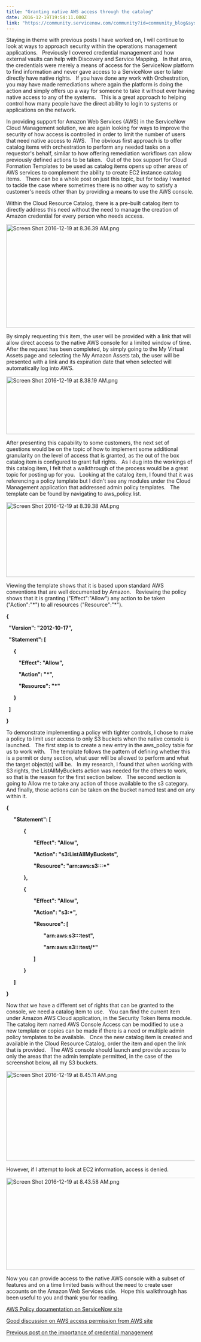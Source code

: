 ```yaml
---
title: "Granting native AWS access through the catalog"
date: 2016-12-19T19:54:11.000Z
link: "https://community.servicenow.com/community?id=community_blog&sys_id=acdc2665dbd0dbc01dcaf3231f9619f0"
---
```

<p class="p1">Staying in theme with previous posts I have worked on, I will continue to look at ways to approach security within the operations management applications.   Previously I covered credential management and how external vaults can help with Discovery and Service Mapping.   In that area, the credentials were merely a means of access for the ServiceNow platform to find information and never gave access to a ServiceNow user to later directly have native rights.   If you have done any work with Orchestration, you may have made remediations where again the platform is doing the action and simply offers up a way for someone to take it without ever having native access to any of the systems.   This is a great approach to helping control how many people have the direct ability to login to systems or applications on the network.</p><p class="p2"></p><p class="p1">In providing support for Amazon Web Services (AWS) in the ServiceNow Cloud Management solution, we are again looking for ways to improve the security of how access is controlled in order to limit the number of users that need native access to AWS.   The obvious first approach is to offer catalog items with orchestration to perform any needed tasks on a requestor's behalf, similar to how offering remediation workflows can allow previously defined actions to be taken.   Out of the box support for Cloud Formation Templates to be used as catalog items opens up other areas of AWS services to complement the ability to create EC2 instance catalog items.   There can be a whole post on just this topic, but for today I wanted to tackle the case where sometimes there is no other way to satisfy a customer's needs other than by providing a means to use the AWS console.</p><p class="p2"></p><p class="p1">Within the Cloud Resource Catalog, there is a pre-built catalog item to directly address this need without the need to manage the creation of Amazon credential for every person who needs access. </p><p class="p2"></p><p class="p2"><img   alt="Screen Shot 2016-12-19 at 8.36.39 AM.png" class="image-1 jive-image" src="0ac7c9c2dbd897041dcaf3231f961958.iix" style="width: 620px; height: 276px;"/></p><p class="p2"></p><p class="p1">By simply requesting this item, the user will be provided with a link that will allow direct access to the native AWS console for a limited window of time.   After the request has been completed, by simply going to the My Virtual Assets page and selecting the My Amazon Assets tab, the user will be presented with a link and its expiration date that when selected will automatically log into AWS. </p><p class="p2"></p><p class="p1"><img   alt="Screen Shot 2016-12-19 at 8.38.19 AM.png" class="image-2 jive-image" src="4fffd082dbdc9fc068c1fb651f96194e.iix" style="width: 620px; height: 154px;"/></p><p class="p2"></p><p class="p1">After presenting this capability to some customers, the next set of questions would be on the topic of how to implement some additional granularity on the level of access that is granted, as the out of the box catalog item is configured to grant full rights.   As I dug into the workings of this catalog item, I felt that a walkthrough of the process would be a great topic for posting up for you.   Looking at the catalog item, I found that it was referencing a policy template but I didn't see any modules under the Cloud Management application that addressed admin policy templates.   The template can be found by navigating to aws_policy.list. </p><p class="p2"></p><p class="p1"><img   alt="Screen Shot 2016-12-19 at 8.39.38 AM.png" class="image-3 jive-image" src="957fbbf1dbd01344e9737a9e0f961996.iix" style="width: 620px; height: 200px;"/></p><p class="p1"></p><p class="p1">Viewing the template shows that it is based upon standard AWS conventions that are well documented by Amazon.   Reviewing the policy shows that it is granting ("Effect":"Allow") any action to be taken ("Action":"*") to all resources ("Resource":"*").</p><p class="p1"><strong>{</strong></p><p class="p1"><strong>   "Version": "2012-10-17",</strong></p><p class="p1"><strong>   "Statement": [</strong></p><p class="p1"><strong>       {</strong></p><p class="p1"><strong>           "Effect": "Allow",</strong></p><p class="p1"><strong>           "Action": "*",</strong></p><p class="p1"><strong>           "Resource": "*"</strong></p><p class="p1"><strong>       }</strong></p><p class="p1"><strong>   ]</strong></p><p class="p1"><strong>}</strong></p><p class="p2"></p><p class="p1">To demonstrate implementing a policy with tighter controls, I chose to make a policy to limit user access to only S3 buckets when the native console is launched.   The first step is to create a new entry in the aws_policy table for us to work with.   The template follows the pattern of defining whether this is a permit or deny section, what user will be allowed to perform and what the target object(s) will be.   In my research, I found that when working with S3 rights, the ListAllMyBuckets action was needed for the others to work, so that is the reason for the first section below.   The second section is going to Allow me to take any action of those available to the s3 category.   And finally, those actions can be taken on the bucket named test and on any within it.</p><p class="p2"></p><p class="p1"><strong>{</strong></p><p class="p1"><strong>       "Statement": [</strong></p><p class="p1"><strong>               {</strong></p><p class="p1"><strong>                       "Effect": "Allow",</strong></p><p class="p1"><strong>                       "Action": "s3:ListAllMyBuckets",</strong></p><p class="p1"><strong>                       "Resource": "arn:aws:s3:::*"</strong></p><p class="p1"><strong>               },</strong></p><p class="p1"><strong>               {</strong></p><p class="p1"><strong>                       "Effect": "Allow",</strong></p><p class="p1"><strong>                       "Action": "s3:*",</strong></p><p class="p1"><strong>                       "Resource": [</strong></p><p class="p1"><strong>                               "arn:aws:s3:::test",</strong></p><p class="p1"><strong>                               "arn:aws:s3:::test/*"</strong></p><p class="p1"><strong>                       ]</strong></p><p class="p1"><strong>               }</strong></p><p class="p1"><strong>       ]</strong></p><p class="p1"><strong>}</strong></p><p class="p2"></p><p class="p1">Now that we have a different set of rights that can be granted to the console, we need a catalog item to use.   You can find the current item under Amazon AWS Cloud application, in the Security Token Items module.   The catalog item named AWS Console Access can be modified to use a new template or copies can be made if there is a need or multiple admin policy templates to be available.   Once the new catalog item is created and available in the Cloud Resource Catalog, order the item and open the link that is provided.   The AWS console should launch and provide access to only the areas that the admin template permitted, in the case of the screenshot below, all my S3 buckets.</p><p class="p2"></p><p class="p1"><img   alt="Screen Shot 2016-12-19 at 8.45.11 AM.png" class="image-4 jive-image" height="240" src="65e6e5c6db5cd304b322f4621f96195d.iix" style="height: 240px; width: 1102.22px;" width="1102"/></p><p class="p1">However, if I attempt to look at EC2 information, access is denied.</p><p class="p1"></p><p class="p1"><img   alt="Screen Shot 2016-12-19 at 8.43.58 AM.png" class="image-5 jive-image" height="246" src="66010906db1897041dcaf3231f9619d7.iix" style="height: 246px; width: 1097.27px;" width="1097"/></p><p class="p2"></p><p class="p1">Now you can provide access to the native AWS console with a subset of features and on a time limited basis without the need to create user accounts on the Amazon Web Services side.   Hope this walkthrough has been useful to you and thank you for reading.</p><p class="p1"></p><p class="p1"><a title="ocs.servicenow.com/bundle/geneva-it-operations-management/page/product/amazon_web_services/task/t_DefineAWSPolicies.html" href="https://docs.servicenow.com/bundle/geneva-it-operations-management/page/product/amazon_web_services/task/t_DefineAWSPolicies.html">AWS Policy documentation on ServiceNow site</a></p><p class="p1"></p><p class="p1"><a title="cs.aws.amazon.com/IAM/latest/UserGuide/access_permissions.html" href="http://docs.aws.amazon.com/IAM/latest/UserGuide/access_permissions.html">Good discussion on AWS access permission from AWS site</a></p><p class="p1"></p><p class="p2"><a title="" _jive_internal="true" href="/community?id=community_blog&sys_id=b7bcae25dbd0dbc01dcaf3231f9619ac">Previous post on the importance of credential management</a></p>